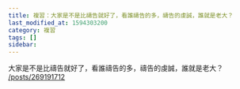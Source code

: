 ```yaml
---
title: 複習：大家是不是比禱告就好了，看誰禱告的多，禱告的虔誠，誰就是老大？
last_modified_at: 1594303200
category: 複習
tags: []
sidebar: 
---
```


<p>大家是不是比禱告就好了，看誰禱告的多，禱告的虔誠，誰就是老大？<br/>
<a href="/posts/269191712" target="_blank">/posts/269191712</a></p>
<p> </p>
